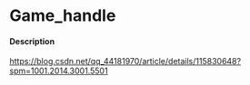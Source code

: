# Game_handle

#### Description
https://blog.csdn.net/qq_44181970/article/details/115830648?spm=1001.2014.3001.5501

